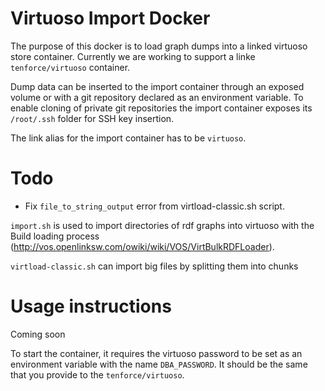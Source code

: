 # Virtuoso Import Docker

The purpose of this docker is to load graph dumps into a linked virtuoso store container.
Currently we are working to support a linke `tenforce/virtuoso` container.

Dump data can be inserted to the import container through an exposed volume or with a git repository declared as an environment variable.
To enable cloning of private git repositories the import container exposes its `/root/.ssh` folder for SSH key insertion.

The link alias for the import container has to be `virtuoso`.

# Todo

- Fix `file_to_string_output` error from virtload-classic.sh script.

`import.sh` is used to import directories of rdf graphs into virtuoso with the Build loading process (http://vos.openlinksw.com/owiki/wiki/VOS/VirtBulkRDFLoader).

`virtload-classic.sh` can import big files by splitting them into chunks

# Usage instructions

Coming soon

To start the container, it requires the virtuoso password to be set as an environment variable with the name `DBA_PASSWORD`. It should be the same that you provide to the `tenforce/virtuoso`.
